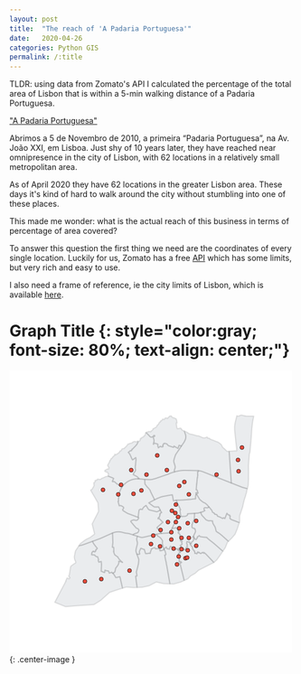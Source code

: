```yaml
---
layout: post
title:  "The reach of 'A Padaria Portuguesa'"
date:   2020-04-26
categories: Python GIS
permalink: /:title
---
```

TLDR: using data from Zomato's API I calculated the percentage of the total area of Lisbon that is within a 5-min walking distance of a Padaria Portuguesa. 



["A Padaria Portuguesa"](https://www.apadariaportuguesa.pt/) 

Abrimos a 5 de Novembro de 2010, a primeira “Padaria Portuguesa”, na Av. João XXI, em Lisboa. Just shy of 10 years later, they have reached near omnipresence in the city of Lisbon, with 62 locations in a relatively small metropolitan area. 

As of April 2020 they have 62 locations in the greater Lisbon area. These days it's kind of hard to walk around the city without stumbling into one of these places.

This made me wonder: what is the actual reach of this business in terms of percentage of area covered?

To answer this question the first thing we need are the coordinates of every single location. Luckily for us, Zomato has a free [API](https://developers.zomato.com/api) which has some limits, but very rich and easy to use. 

I also need a frame of reference, ie the city limits of Lisbon, which is available [here](http://geodados.cm-lisboa.pt/datasets/freguesias-2012).



# Graph Title {: style="color:gray; font-size: 80%; text-align: center;"}

![padaria-locations](/assets/posts/padarias/basemap_locations.png){: .center-image }

